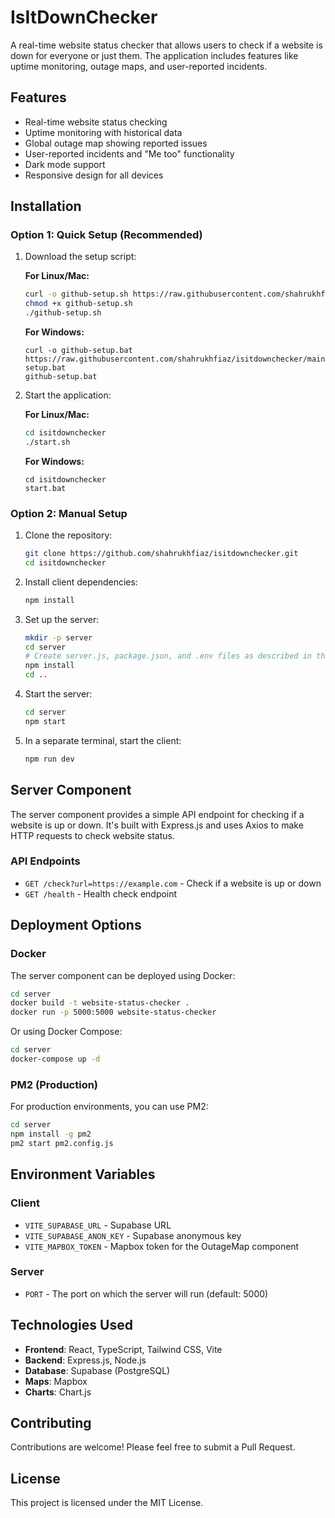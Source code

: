 # IsItDownChecker

A real-time website status checker that allows users to check if a website is down for everyone or just them. The application includes features like uptime monitoring, outage maps, and user-reported incidents.

## Features

- Real-time website status checking
- Uptime monitoring with historical data
- Global outage map showing reported issues
- User-reported incidents and "Me too" functionality
- Dark mode support
- Responsive design for all devices

## Installation

### Option 1: Quick Setup (Recommended)

1. Download the setup script:

   **For Linux/Mac:**
   ```bash
   curl -o github-setup.sh https://raw.githubusercontent.com/shahrukhfiaz/isitdownchecker/main/github-setup.sh
   chmod +x github-setup.sh
   ./github-setup.sh
   ```

   **For Windows:**
   ```
   curl -o github-setup.bat https://raw.githubusercontent.com/shahrukhfiaz/isitdownchecker/main/github-setup.bat
   github-setup.bat
   ```

2. Start the application:

   **For Linux/Mac:**
   ```bash
   cd isitdownchecker
   ./start.sh
   ```

   **For Windows:**
   ```
   cd isitdownchecker
   start.bat
   ```

### Option 2: Manual Setup

1. Clone the repository:
   ```bash
   git clone https://github.com/shahrukhfiaz/isitdownchecker.git
   cd isitdownchecker
   ```

2. Install client dependencies:
   ```bash
   npm install
   ```

3. Set up the server:
   ```bash
   mkdir -p server
   cd server
   # Create server.js, package.json, and .env files as described in the setup scripts
   npm install
   cd ..
   ```

4. Start the server:
   ```bash
   cd server
   npm start
   ```

5. In a separate terminal, start the client:
   ```bash
   npm run dev
   ```

## Server Component

The server component provides a simple API endpoint for checking if a website is up or down. It's built with Express.js and uses Axios to make HTTP requests to check website status.

### API Endpoints

- `GET /check?url=https://example.com` - Check if a website is up or down
- `GET /health` - Health check endpoint

## Deployment Options

### Docker

The server component can be deployed using Docker:

```bash
cd server
docker build -t website-status-checker .
docker run -p 5000:5000 website-status-checker
```

Or using Docker Compose:

```bash
cd server
docker-compose up -d
```

### PM2 (Production)

For production environments, you can use PM2:

```bash
cd server
npm install -g pm2
pm2 start pm2.config.js
```

## Environment Variables

### Client

- `VITE_SUPABASE_URL` - Supabase URL
- `VITE_SUPABASE_ANON_KEY` - Supabase anonymous key
- `VITE_MAPBOX_TOKEN` - Mapbox token for the OutageMap component

### Server

- `PORT` - The port on which the server will run (default: 5000)

## Technologies Used

- **Frontend**: React, TypeScript, Tailwind CSS, Vite
- **Backend**: Express.js, Node.js
- **Database**: Supabase (PostgreSQL)
- **Maps**: Mapbox
- **Charts**: Chart.js

## Contributing

Contributions are welcome! Please feel free to submit a Pull Request.

## License

This project is licensed under the MIT License.